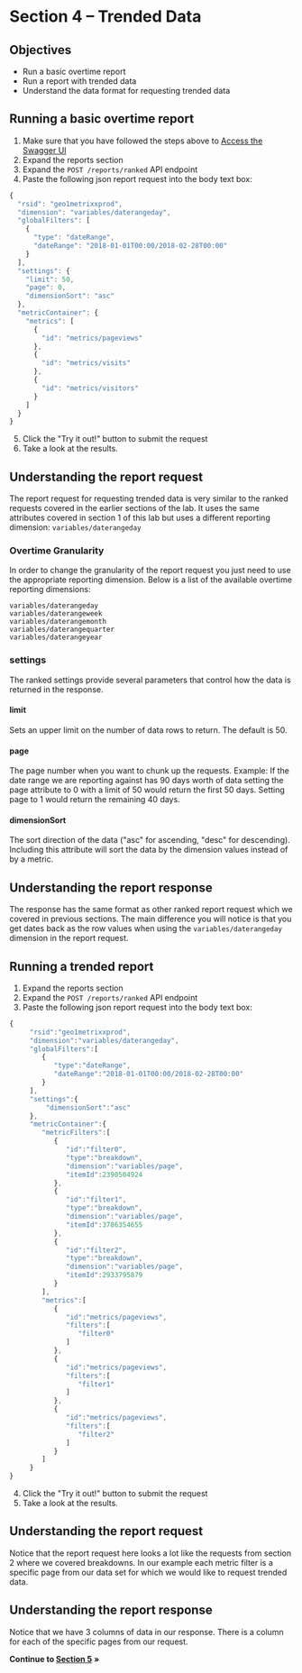 Section 4 – Trended Data
====

Objectives
----
* Run a basic overtime report
* Run a report with trended data
* Understand the data format for requesting trended data   

Running a basic overtime report
-----
1. Make sure that you have followed the steps above to [Access the Swagger UI](../s1_api_intro#accessing-the-swagger-interface)
2. Expand the reports section
3. Expand the `POST /reports/ranked` API endpoint
4. Paste the following json report request into the body text box:
```javascript
{
  "rsid": "geo1metrixxprod",
  "dimension": "variables/daterangeday",
  "globalFilters": [
    {
      "type": "dateRange",
      "dateRange": "2018-01-01T00:00/2018-02-28T00:00"
    }
  ],
  "settings": {
    "limit": 50,
    "page": 0,
    "dimensionSort": "asc"
  },
  "metricContainer": {
    "metrics": [
      {
        "id": "metrics/pageviews"
      },
      {
        "id": "metrics/visits"
      },
      {
        "id": "metrics/visitors"
      }
    ]
  }
}
```
5. Click the "Try it out!" button to submit the request
6. Take a look at the results.

Understanding the report request
-----
The report request for requesting trended data is very similar to the ranked requests covered in the earlier sections of the lab. It uses the same attributes covered in section 1 of this lab but uses a different reporting dimension: `variables/daterangeday`

### Overtime Granularity
In order to change the granularity of the report request you just need to use the appropriate reporting dimension. Below is a list of the available overtime reporting dimensions:
```variables/daterangehour
variables/daterangeday
variables/daterangeweek
variables/daterangemonth
variables/daterangequarter
variables/daterangeyear
```

### settings
The ranked settings provide several parameters that control how the data is returned in the response.

#### limit
Sets an upper limit on the number of data rows to return. The default is 50.

#### page
The page number when you want to chunk up the requests. Example: If the date range we are reporting against has 90 days worth of data setting the page attribute to 0 with a limit of 50 would return the first 50 days. Setting page to 1 would return the remaining 40 days.

#### dimensionSort
The sort direction of the data ("asc" for ascending, "desc" for descending). Including this attribute will sort the data by the dimension values instead of by a metric. 

Understanding the report response
-----
The response has the same format as other ranked report request which we covered in previous sections. The main difference you will notice is that you get dates back as the row values when using the `variables/daterangeday` dimension in the report request.

Running a trended report
-----
1. Expand the reports section
2. Expand the `POST /reports/ranked` API endpoint
3. Paste the following json report request into the body text box:
```javascript
{
     "rsid":"geo1metrixxprod",
     "dimension":"variables/daterangeday",
     "globalFilters":[
        {
           "type":"dateRange",
           "dateRange":"2018-01-01T00:00/2018-02-28T00:00"
        }
     ],
     "settings":{
         "dimensionSort":"asc"
     },
     "metricContainer":{
        "metricFilters":[
           {
              "id":"filter0",
              "type":"breakdown",
              "dimension":"variables/page",
              "itemId":2390504924
           },
           {
              "id":"filter1",
              "type":"breakdown",
              "dimension":"variables/page",
              "itemId":3786354655
           },
           {
              "id":"filter2",
              "type":"breakdown",
              "dimension":"variables/page",
              "itemId":2933795879
           }
        ],
        "metrics":[
           {
              "id":"metrics/pageviews",
              "filters":[
                 "filter0"
              ]
           },
           {
              "id":"metrics/pageviews",
              "filters":[
                 "filter1"
              ]
           },
           {
              "id":"metrics/pageviews",
              "filters":[
                 "filter2"
              ]
           }
        ]
     }
}
```
4. Click the "Try it out!" button to submit the request
5. Take a look at the results.

Understanding the report request
-----
Notice that the report request here looks a lot like the requests from section 2 where we covered breakdowns. In our example each metric filter is a specific page from our data set for which we would like to request trended data.

Understanding the report response
-----
Notice that we have 3 columns of data in our response. There is a column for each of the specific pages from our request.

**Continue to [Section 5](../s5_tips_tricks) »**
